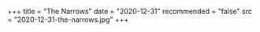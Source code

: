 +++
title = "The Narrows"
date = "2020-12-31"
recommended = "false"
src = "2020-12-31-the-narrows.jpg"
+++
